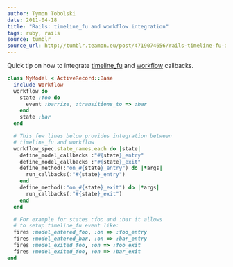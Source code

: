 ```yaml
---
author: Tymon Tobolski
date: 2011-04-18
title: "Rails: timeline_fu and workflow integration"
tags: ruby, rails
source: tumblr
source_url: http://tumblr.teamon.eu/post/4719074656/rails-timeline-fu-and-workflow-integration
---
```


Quick tip on how to integrate <a href="http://github.com/jamesgolick/timeline_fu">timeline_fu</a> and <a href="http://github.com/geekq/workflow">workflow</a> callbacks.

```ruby
class MyModel < ActiveRecord::Base
  include Workflow
  workflow do
    state :foo do
      event :barrize, :transitions_to => :bar
    end
    state :bar
  end

  # This few lines below provides integration between
  # timeline_fu and workflow
  workflow_spec.state_names.each do |state|
    define_model_callbacks :"#{state}_entry"
    define_model_callbacks :"#{state}_exit"
    define_method(:"on_#{state}_entry") do |*args|
      run_callbacks(:"#{state}_entry")
    end
    define_method(:"on_#{state}_exit") do |*args|
      run_callbacks(:"#{state}_exit")
    end
  end

  # For example for states :foo and :bar it allows
  # to setup timeline_fu event like:
  fires :model_entered_foo, :on => :foo_entry
  fires :model_entered_bar, :on => :bar_entry
  fires :model_exited_foo, :on => :foo_exit
  fires :model_exited_foo, :on => :bar_exit
end
```
